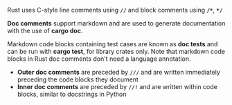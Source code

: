Rust uses C-style line comments using **`//`** and block comments using **`/*`**, **`*/`**

**Doc comments** support markdown and are used to generate documentation with the use of **cargo doc**.

Markdown code blocks containing test cases are known as **doc tests** and can be run with **cargo test**, for library crates only.
Note that markdown code blocks in Rust doc comments don't need a language annotation.

- **Outer doc comments** are preceded by **`///`** and are written immediately preceding the code blocks they document
- **Inner doc comments** are preceded by **`//!`** and are written within code blocks, similar to docstrings in Python